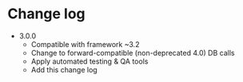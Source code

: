 # Change log

* 3.0.0
    * Compatible with framework ~3.2
    * Change to forward-compatible (non-deprecated 4.0) DB calls
    * Apply automated testing & QA tools
    * Add this change log
